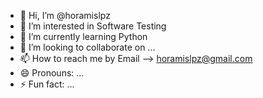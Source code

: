 - 👋 Hi, I’m @horamislpz
- 👀 I’m interested in Software Testing
- 🌱 I’m currently learning Python
- 💞️ I’m looking to collaborate on ...
- 📫 How to reach me by Email --> horamislpz@gmail.com
- 😄 Pronouns: ...
- ⚡ Fun fact: ...

<!---
horamislpz/horamislpz is a ✨ special ✨ repository because its `README.md` (this file) appears on your GitHub profile.
You can click the Preview link to take a look at your changes.
--->
